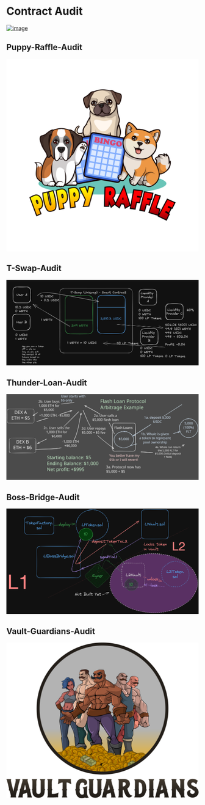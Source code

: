 # Contract Audit
[![image](https://github.com/Solidityarchitect/Contract-Security/assets/125990317/da3be475-0ceb-4549-803e-0c371d9905b1)](https://www.cyfrin.io/)

## Puppy-Raffle-Audit
[![image](https://github.com/Solidityarchitect/Contract-Security/blob/main/4-puppy-raffle-audit/images/puppy-raffle.svg)](https://github.com/Solidityarchitect/Contract-Security/tree/main/4-puppy-raffle-audit)

## T-Swap-Audit
[![image](https://github.com/Solidityarchitect/Contract-Security/blob/main/5-t-swap-audit/images/liquidity-providers.png)](https://github.com/Solidityarchitect/Contract-Security/tree/main/5-t-swap-audit)

## Thunder-Loan-Audit
[![image](https://github.com/Solidityarchitect/Contract-Security/raw/main/6-thunder-loan-audit/images/flash-loans-big.svg)](https://github.com/Solidityarchitect/Contract-Security/tree/main/6-thunder-loan-audit)

## Boss-Bridge-Audit
[![image](https://github.com/Solidityarchitect/Contract-Security/raw/main/7-boss-bridge-audit/images/boss-bridge2.png)](https://github.com/Solidityarchitect/Contract-Security/tree/main/7-boss-bridge-audit)

## Vault-Guardians-Audit
[![image](https://github.com/Solidityarchitect/Contract-Security/raw/main/8-vault-guardians-audit/vault-guardians.png)](https://github.com/Solidityarchitect/Contract-Security/tree/main/8-vault-guardians-audit)
